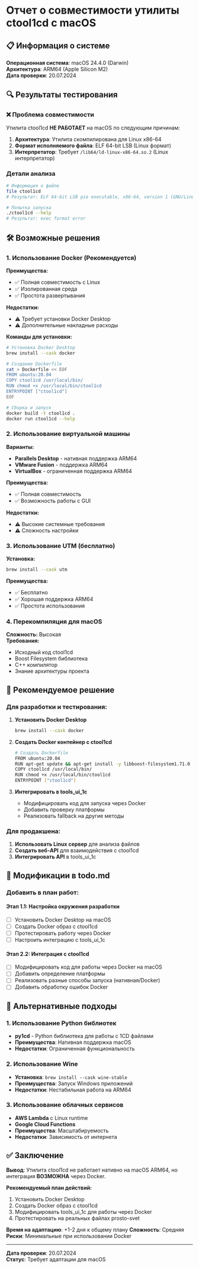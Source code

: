 # Отчет о совместимости утилиты ctool1cd с macOS

## 📋 Информация о системе

**Операционная система**: macOS 24.4.0 (Darwin)  
**Архитектура**: ARM64 (Apple Silicon M2)  
**Дата проверки**: 20.07.2024  

## 🔍 Результаты тестирования

### ❌ Проблема совместимости

Утилита ctool1cd **НЕ РАБОТАЕТ** на macOS по следующим причинам:

1. **Архитектура**: Утилита скомпилирована для Linux x86-64
2. **Формат исполняемого файла**: ELF 64-bit LSB (Linux формат)
3. **Интерпретатор**: Требует `/lib64/ld-linux-x86-64.so.2` (Linux интерпретатор)

### Детали анализа

```bash
# Информация о файле
file ctool1cd
# Результат: ELF 64-bit LSB pie executable, x86-64, version 1 (GNU/Linux)

# Попытка запуска
./ctool1cd --help
# Результат: exec format error
```

## 🛠️ Возможные решения

### 1. Использование Docker (Рекомендуется)

**Преимущества:**
- ✅ Полная совместимость с Linux
- ✅ Изолированная среда
- ✅ Простота развертывания

**Недостатки:**
- ⚠️ Требует установки Docker Desktop
- ⚠️ Дополнительные накладные расходы

**Команды для установки:**
```bash
# Установка Docker Desktop
brew install --cask docker

# Создание Dockerfile
cat > Dockerfile << EOF
FROM ubuntu:20.04
COPY ctool1cd /usr/local/bin/
RUN chmod +x /usr/local/bin/ctool1cd
ENTRYPOINT ["ctool1cd"]
EOF

# Сборка и запуск
docker build -t ctool1cd .
docker run ctool1cd --help
```

### 2. Использование виртуальной машины

**Варианты:**
- **Parallels Desktop** - нативная поддержка ARM64
- **VMware Fusion** - поддержка ARM64
- **VirtualBox** - ограниченная поддержка ARM64

**Преимущества:**
- ✅ Полная совместимость
- ✅ Возможность работы с GUI

**Недостатки:**
- ⚠️ Высокие системные требования
- ⚠️ Сложность настройки

### 3. Использование UTM (бесплатно)

**Установка:**
```bash
brew install --cask utm
```

**Преимущества:**
- ✅ Бесплатно
- ✅ Хорошая поддержка ARM64
- ✅ Простота использования

### 4. Перекомпиляция для macOS

**Сложность:** Высокая  
**Требования:**
- Исходный код ctool1cd
- Boost Filesystem библиотека
- C++ компилятор
- Знание архитектуры проекта

## 🎯 Рекомендуемое решение

### Для разработки и тестирования:

1. **Установить Docker Desktop**
   ```bash
   brew install --cask docker
   ```

2. **Создать Docker контейнер с ctool1cd**
   ```bash
   # Создать Dockerfile
   FROM ubuntu:20.04
   RUN apt-get update && apt-get install -y libboost-filesystem1.71.0
   COPY ctool1cd /usr/local/bin/
   RUN chmod +x /usr/local/bin/ctool1cd
   ENTRYPOINT ["ctool1cd"]
   ```

3. **Интегрировать в tools_ui_1c**
   - Модифицировать код для запуска через Docker
   - Добавить проверку платформы
   - Реализовать fallback на другие методы

### Для продакшена:

1. **Использовать Linux сервер** для анализа файлов
2. **Создать веб-API** для взаимодействия с ctool1cd
3. **Интегрировать API** в tools_ui_1c

## 📝 Модификации в todo.md

### Добавить в план работ:

#### Этап 1.1: Настройка окружения разработки
- [ ] Установить Docker Desktop на macOS
- [ ] Создать Docker образ с ctool1cd
- [ ] Протестировать работу через Docker
- [ ] Настроить интеграцию с tools_ui_1c

#### Этап 2.2: Интеграция с ctool1cd
- [ ] Модифицировать код для работы через Docker на macOS
- [ ] Добавить определение платформы
- [ ] Реализовать разные способы запуска (нативная/Docker)
- [ ] Добавить обработку ошибок Docker

## 🔧 Альтернативные подходы

### 1. Использование Python библиотек
- **py1cd** - Python библиотека для работы с 1CD файлами
- **Преимущества**: Нативная поддержка macOS
- **Недостатки**: Ограниченная функциональность

### 2. Использование Wine
- **Установка**: `brew install --cask wine-stable`
- **Преимущества**: Запуск Windows приложений
- **Недостатки**: Нестабильная работа на ARM64

### 3. Использование облачных сервисов
- **AWS Lambda** с Linux runtime
- **Google Cloud Functions**
- **Преимущества**: Масштабируемость
- **Недостатки**: Зависимость от интернета

## ✅ Заключение

**Вывод**: Утилита ctool1cd не работает нативно на macOS ARM64, но интеграция **ВОЗМОЖНА** через Docker.

**Рекомендуемый план действий:**
1. Установить Docker Desktop
2. Создать Docker образ с ctool1cd
3. Модифицировать tools_ui_1c для работы через Docker
4. Протестировать на реальных файлах prosto-svet

**Время на адаптацию**: +1-2 дня к общему плану
**Сложность**: Средняя
**Риски**: Минимальные при использовании Docker

---

**Дата проверки**: 20.07.2024  
**Статус**: Требует адаптации для macOS 